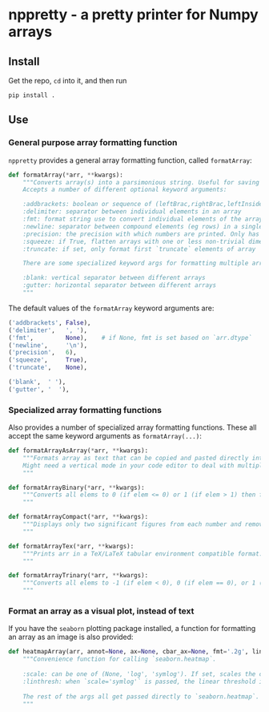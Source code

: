 # nppretty - a pretty printer for Numpy arrays

## Install

Get the repo, `cd` into it, and then run

`pip install .`

## Use

### General purpose array formatting function

`nppretty` provides a general array formatting function, called `formatArray`:
```python
def formatArray(*arr, **kwargs):
    """Converts array(s) into a parsimonious string. Useful for saving a concise version of an array as a plaintext list.
    Accepts a number of different optional keyword arguments:

    :addbrackets: boolean or sequence of (leftBrac,rightBrac,leftInsideBrac,rightInsideBrac)
    :delimiter: separator between individual elements in an array
    :fmt: format string use to convert individual elements of the array
    :newline: separator between compound elements (eg rows) in a single array
    :precision: the precision with which numbers are printed. Only has an effect if `fmt` is not used
    :squeeze: if True, flatten arrays with one or less non-trivial dimensions before formatting them. For example, (2,1) and (1,1,2) would be treated as 1D.
    :truncate: if set, only format first `truncate` elements of array

    There are some specialized keyword args for formatting multiple arrays together:

    :blank: vertical separator between different arrays
    :gutter: horizontal separator between different arrays
    """
```

The default values of the `formatArray` keyword arguments are:
```python
('addbrackets', False),
('delimiter',   ', '),
('fmt',         None),    # if None, fmt is set based on `arr.dtype`
('newline',     '\n'),
('precision',   6),
('squeeze',     True),
('truncate',    None),

('blank',  ' '),
('gutter', '  '),
```

### Specialized array formatting functions

Also provides a number of specialized array formatting functions. These all accept the same keyword arguments as `formatArray(...)`:
```python
def formatArrayAsArray(*arr, **kwargs):
    """Formats array as text that can be copied and pasted directly into python code.
    Might need a vertical mode in your code editor to deal with multiple arrays side-by-side, though.
    """
```

```python
def formatArrayBinary(*arr, **kwargs):
    """Converts all elems to 0 (if elem <= 0) or 1 (if elem > 1) then formats the results as dense as possible.
    """
```

```python
def formatArrayCompact(*arr, **kwargs):
    """Displays only two significant figures from each number and removes all possible whitespace.
    """
```

```python
def formatArrayTex(*arr, **kwargs):
    """Prints arr in a TeX/LaTeX tabular environment compatible format.
    """
```

```python
def formatArrayTrinary(*arr, **kwargs):
    """Converts all elems to -1 (if elem < 0), 0 (if elem == 0), or 1 (if elem > 1) then formats the results as densely as possible.
    """
```

### Format an array as a visual plot, instead of text

If you have the `seaborn` plotting package installed, a function for formatting an array as an image is also provided:
```python
def heatmapArray(arr, annot=None, ax=None, cbar_ax=None, fmt='.2g', linthresh=None, scale=None, vmin=None, vmax=None, **kwargs):
    """Convenience function for calling `seaborn.heatmap`.
    
    :scale: can be one of (None, 'log', 'symlog'). If set, scales the colormap used for plotting the heatmap appropriately.
    :linthresh: when `scale='symlog'` is passed, the linear threshold is determined automatically. This arg is a manual override.
    
    The rest of the args all get passed directly to `seaborn.heatmap`.
    """
```
